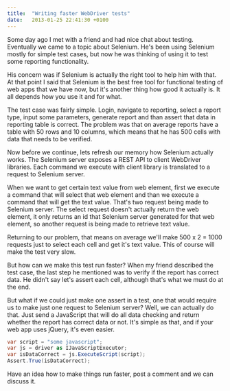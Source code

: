 ```yaml
---
title:  "Writing faster WebDriver tests"
date:   2013-01-25 22:41:30 +0100
---
```


Some day ago I met with a friend and had nice chat about testing. Eventually we came to a topic about Selenium. He's been using Selenium mostly for simple test cases, but now he was thinking of using it to test some reporting functionality.

His concern was if Selenium is actually the right tool to help him with that. At that point I said that Selenium is the best free tool for functional testing of web apps that we have now, but it's another thing how good it actually is. It all depends how you use it and for what.

The test case was fairly simple. Login, navigate to reporting, select a report type, input some parameters, generate report and than assert that data in reporting table is correct. The problem was that on average reports have a table with 50 rows and 10 columns, which means that he has 500 cells with data that needs to be verified.

Now before we continue, lets refresh our memory how Selenium actually works. The Selenium server exposes a REST API to client WebDriver libraries. Each command we execute with client library is translated to a request to Selenium server.

When we want to get certain text value from web element, first we execute a command that will select that web element and than we execute a command that will get the text value. That's two request being made to Selenium server. The select request doesn't actually return the web element, it only returns an id that Selenium server generated for that web element, so another request is being made to retrieve text value.

Returning to our problem, that means on average we'll make 500 x 2 = 1000 requests just to select each cell and get it's text value. This of course will make the test very slow.

But how can we make this test run faster? When my friend described the test case, the last step he mentioned was to verify if the report has correct data. He didn't say let's assert each cell, although that's what we must do at the end.

But what if we could just make one assert in a test, one that would require us to make just one request to Selenium server? Well, we can actually do that. Just send a JavaScript that will do all data checking and return whether the report has correct data or not. It's simple as that, and if your web app uses jQuery, it's even easier.

```csharp
var script = "some javascript";
var js = driver as IJavaScriptExecutor;
var isDataCorrect = js.ExecuteScript(script);
Assert.True(isDataCorrect);
```

Have an idea how to make things run faster, post a comment and we can discuss it.
